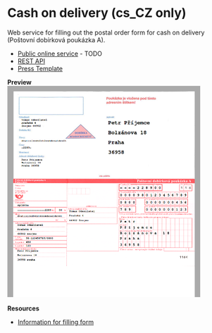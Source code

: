 # Cash on delivery (cs_CZ only)
Web service for filling out the postal order form for cash on delivery (Poštovní dobírková poukázka A).

- [Public online service](#) - TODO
- [REST API](http://kibo.github.io/cash_on_delivery/)
- [Press Template](https://www.postshop.cz/cs/archove-provedeni/postovni-poukazka-a-dobirkova-s-adresnim/p&id=50)

**Preview**<br />
![Preview](https://raw.githubusercontent.com/Kibo/cash_on_delivery/master/public/images/preview.png)

**Resources**
- [Information for filling form](http://www.ceskaposta.cz/sluzby/platebni-a-financni-sluzby-cr/postovni-poukazka-a)

